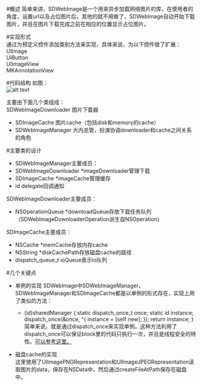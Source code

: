 #概述
简单来讲，SDWebImage是一个用来异步加载网络图片的库，在使用者的角度，设置url以及占位图片后，其他的就不用做了，SDWebImage自动开始下载图片，并且在图片下载完成之前在相应的位置显示占位图片。

#实现形式  
通过为预定义控件添加类别方法来实现，具体来说，为以下控件做了扩展：  
UIImage  
UIButton  
UIImageView  
MKAnnotationView  

#代码结构
如图：   
![alt text]()

主要由下面几个类组成：  
SDWebImageDownloader
图片下载器
- SDImageCache
图片cache（包括disk和memory的cache）
- SDWebImageManager
大内总管，扮演协调downloader和cache之间关系的角色

#主要类的设计
- SDWebImageManager主要成员：  
- SDWebImageDownloader *imageDownloader管理下载  
- SDImageCache *imageCache管理缓存  
- id <SDWebImageManagerDelegate> delegate回调通知

SDWebImageDownloader主要成员：  
- NSOperationQueue *downloadQueue存放下载任务队列
（SDWebImageDownloaderOperation派生自NSOperation）

SDImageCache主要成员：  
- NSCache *memCache存放内存cache  
- NSString *diskCachePath存放磁盘cache的路径  
- dispatch_queue_t ioQueue表示io队列

#几个关键点
- 单例的实现
SDWebImage中SDWebImageManager、SDWebImageManager和SDImageCache都是以单例的形式存在，实现上用了类似的方法：  
	+ (id)sharedManager {
    	static dispatch_once_t once;
    	static id instance;
    	dispatch_once(&once, ^{
        	instance = [self new];
    	});
    	return instance;
	}
简单来说，就是通过dispatch_once来实现单例。这种方法利用了dispatch_once可以保证block里的代码只执行一次，并且是线程安全的特性。[可以参考这里。](http://blog.csdn.net/ryantang03/article/details/8622415)

- 磁盘cache的实现  
这里使用了UIImagePNGRepresentation和UIImageJPEGRepresentation读取图片的data，保存在NSData中，然后通过createFileAtPath保存在磁盘中。




